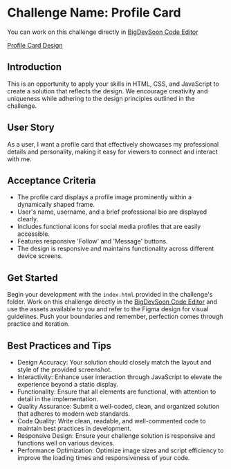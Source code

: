 # Challenge Name: Profile Card

You can work on this challenge directly in [BigDevSoon Code Editor](https://app.bigdevsoon.me/challenges/profile-card/browser)

[Profile Card Design](./design.png)

## Introduction

This is an opportunity to apply your skills in HTML, CSS, and JavaScript to create a solution that reflects the design. We encourage creativity and uniqueness while adhering to the design principles outlined in the challenge.

## User Story

As a user, I want a profile card that effectively showcases my professional details and personality, making it easy for viewers to connect and interact with me.

## Acceptance Criteria

- The profile card displays a profile image prominently within a dynamically shaped frame.
- User's name, username, and a brief professional bio are displayed clearly.
- Includes functional icons for social media profiles that are easily accessible.
- Features responsive 'Follow' and 'Message' buttons.
- The design is responsive and maintains functionality across different device screens.

## Get Started

Begin your development with the `index.html` provided in the challenge's folder. Work on this challenge directly in the [BigDevSoon Code Editor](https://app.bigdevsoon.me/challenges/profile-card/browser) and use the assets available to you and refer to the Figma design for visual guidelines. Push your boundaries and remember, perfection comes through practice and iteration.

## Best Practices and Tips

- Design Accuracy: Your solution should closely match the layout and style of the provided screenshot.
- Interactivity: Enhance user interaction through JavaScript to elevate the experience beyond a static display.
- Functionality: Ensure that all elements are functional, with attention to detail in the implementation.
- Quality Assurance: Submit a well-coded, clean, and organized solution that adheres to modern web standards.
- Code Quality: Write clean, readable, and well-commented code to maintain best practices in development.
- Responsive Design: Ensure your challenge solution is responsive and functions well on various devices.
- Performance Optimization: Optimize image sizes and script efficiency to improve the loading times and responsiveness of your code.
